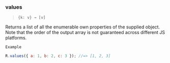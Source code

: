 ### values

> `{k: v} → [v]`

Returns a list of all the enumerable own properties of the supplied object. Note that the order of the output array is not guaranteed across different JS platforms.

`Example`

```js
R.values({ a: 1, b: 2, c: 3 }); //=> [1, 2, 3]
```
